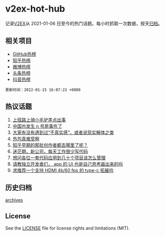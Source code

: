 # v2ex-hot-hub

 记录[V2EX](https://www.v2ex.com/)从 2021-01-06 日至今的热门话题。每小时抓取一次数据，按天[归档](archives)。
 
 ## 相关项目

- [GitHub热榜](https://github.com/snaildev/github-hot-hub)
- [知乎热榜](https://github.com/snaildev/zhihu-hot-hub)
- [微博热榜](https://github.com/snaildev/weibo-hot-hub)
- [头条热榜](https://github.com/snaildev/toutiao-hot-hub)
- [抖音热榜](https://github.com/snaildev/douyin-hot-hub)


 `更新时间：2022-01-15 16:07:23 +0800`

## 热议话题

1. [上班路上骑小毛驴差点出事](https://www.v2ex.com/t/828376)
1. [中国也发生 n 号房事件了](https://www.v2ex.com/t/828400)
1. [大家有没有遇到过“不真实感”，或者说现实解体之类](https://www.v2ex.com/t/828356)
1. [外包真难受啊](https://www.v2ex.com/t/828275)
1. [知乎早期的那批创作者都去哪里了呢？](https://www.v2ex.com/t/828425)
1. [迷茫期，新公司，每天工作很少写代码](https://www.v2ex.com/t/828303)
1. [想问各位一套代码应用到几十个项目该怎么管理](https://www.v2ex.com/t/828310)
1. [请教独立开发者们， app 的 UI 也是自己思考画出来的吗](https://www.v2ex.com/t/828398)
1. [求推荐一个支持 HDMI 4k/60 fps 的 type-c 拓展坞](https://www.v2ex.com/t/828286)

## 历史归档

[archives](archives)

## License

See the [LICENSE](LICENSE) file for license rights and limitations (MIT).
